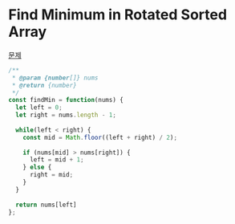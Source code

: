 # Find Minimum in Rotated Sorted Array


[문제](https://leetcode.com/explore/learn/card/binary-search/126/template-ii/949/)


```js
/**
 * @param {number[]} nums
 * @return {number}
 */
const findMin = function(nums) {
  let left = 0;
  let right = nums.length - 1;
  
  while(left < right) {
    const mid = Math.floor((left + right) / 2);
    
    if (nums[mid] > nums[right]) {
      left = mid + 1;
    } else {
      right = mid;
    }
  }
  
  return nums[left]
};
```